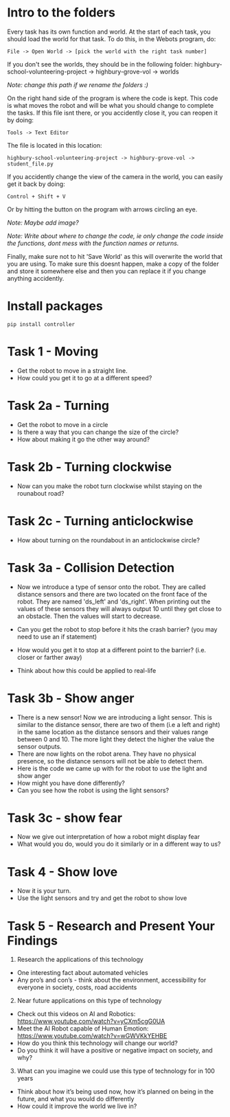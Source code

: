 # Intro to the folders
Every task has its own function and world.
At the start of each task, you should load the world for that task. 
To do this, in the Webots program, do:

`File -> Open World -> [pick the world with the right task number]`

If you don't see the worlds, they should be in the following folder:
highbury-school-volunteering-project -> highbury-grove-vol -> worlds

*Note: change this path if we rename the folders :)*

On the right hand side of the program is where the code is kept. This code is what moves the robot and will be what you should change to complete the tasks. If this file isnt there, or you accidently close it, you can reopen it by doing:

`Tools -> Text Editor`

The file is located in this location:

`highbury-school-volunteering-project -> highbury-grove-vol -> student_file.py`

If you accidently change the view of the camera in the world, you can easily get it back by doing: 

`Control + Shift + V`

Or by hitting the button on the program with arrows circling an eye.

*Note: Maybe add image?*

*Note: Write about where to change the code, ie only change the code inside the functions, dont mess with the function names or returns.*

Finally, make sure not to hit 'Save World' as this will overwrite the world that you are using. To make sure this doesnt happen, make a copy of the folder and store it somewhere else and then you can replace it if you change anything accidently.

# Install packages
`pip install controller`


# Task 1 - Moving
- Get the robot to move in a straight line.
- How could you get it to go at a different speed?


# Task 2a - Turning
- Get the robot to move in a circle
- Is there a way that you can change the size of the circle?
- How about making it go the other way around?

# Task 2b - Turning clockwise
- Now can you make the robot turn clockwise whilst staying on the rounabout road?

# Task 2c - Turning anticlockwise
- How about turning on the roundabout in an anticlockwise circle?


# Task 3a - Collision Detection
- Now we introduce a type of sensor onto the robot. They are called distance sensors and there are two located on the front face of the robot. They are named 'ds_left' and 'ds_right'. When printing out the values of these sensors they will always output 10 until they get close to an obstacle. Then the values will start to decrease.

- Can you get the robot to stop before it hits the crash barrier?
(you may need to use an if statement)
- How would you get it to stop at a different point to the barrier? (i.e. closer or farther away)
- Think about how this could be applied to real-life

# Task 3b - Show anger
- There is a new sensor! Now we are introducing a light sensor. This is similar to the distance sensor, there are two of them (i.e a left and right) in the same location as the distance sensors and their values range between 0 and 10. The more light they detect the higher the value the sensor outputs. 
- There are now lights on the robot arena. They have no physical presence, so the distance sensors will not be able to detect them.
- Here is the code we came up with for the robot to use the light and show anger
- How might you have done differently?
- Can you see how the robot is using the light sensors?

# Task 3c - show fear
- Now we give out interpretation of how a robot might display fear
- What would you do, would you do it similarly or in a different way to us?

# Task 4 - Show love
- Now it is your turn.
- Use the light sensors and try and get the robot to show love


# Task 5 - Research and Present Your Findings
1. Research the applications of this technology
- One interesting fact about automated vehicles
- Any pro’s and con’s - think about the environment, accessibility for everyone in society, costs, road accidents

2. Near future applications on this type of technology
- Check out this videos on AI and Robotics:
  https://www.youtube.com/watch?v=yCXm5cgG0UA
- Meet the AI Robot capable of Human Emotion:
  https://www.youtube.com/watch?v=wGWVKkYEHBE
- How do you think this technology will change our world?
- Do you think it will have a positive or negative impact on society, and why?  

3. What can you imagine we could use this type of technology for in 100 years
- Think about how it’s being used now, how it’s planned on being in the future, and what you would do differently
- How could it improve the world we live in?  
